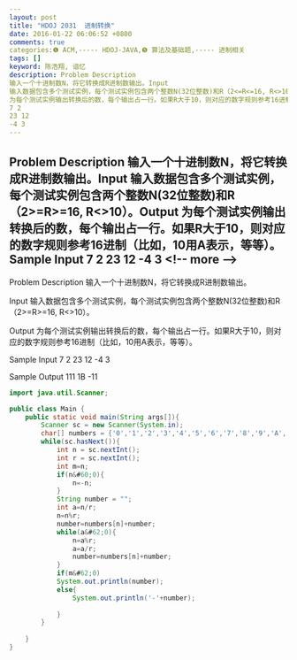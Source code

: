 ```yaml
---
layout: post
title: "HDOJ 2031  进制转换"
date: 2016-01-22 06:06:52 +0800
comments: true
categories:❶ ACM,----- HDOJ-JAVA,❺ 算法及基础题,----- 进制相关
tags: []
keyword: 陈浩翔, 谙忆
description: Problem Description 
输入一个十进制数N，将它转换成R进制数输出。Input 
输入数据包含多个测试实例，每个测试实例包含两个整数N(32位整数)和R（2<=R<=16, R<>10）。Output 
为每个测试实例输出转换后的数，每个输出占一行。如果R大于10，则对应的数字规则参考16进制（比如，10用A表示，等等）。Sample Input 
7 2 
23 12 
-4 3 
---
```



Problem Description 
输入一个十进制数N，将它转换成R进制数输出。Input 
输入数据包含多个测试实例，每个测试实例包含两个整数N(32位整数)和R（2>=R>=16, R&#60;&#62;10）。Output 
为每个测试实例输出转换后的数，每个输出占一行。如果R大于10，则对应的数字规则参考16进制（比如，10用A表示，等等）。Sample Input 
7 2 
23 12 
-4 3
&#60;!-- more --&#62;
----------

Problem Description
输入一个十进制数N，将它转换成R进制数输出。
 

Input
输入数据包含多个测试实例，每个测试实例包含两个整数N(32位整数)和R（2>=R>=16, R&#60;&#62;10）。

 

Output
为每个测试实例输出转换后的数，每个输出占一行。如果R大于10，则对应的数字规则参考16进制（比如，10用A表示，等等）。
 

Sample Input
7 2
23 12
-4 3
 

Sample Output
111
1B
-11


```java
import java.util.Scanner;

public class Main {
    public static void main(String args[]){
        Scanner sc = new Scanner(System.in);
        char[] numbers = {'0','1','2','3','4','5','6','7','8','9','A','B','C','D','E','F'};
        while(sc.hasNext()){
            int n = sc.nextInt();
            int r = sc.nextInt();
            int m=n;
            if(n&#60;0){
                n=-n;
            }
            String number = "";
            int a=n/r;
            n=n%r;
            number=numbers[n]+number;
            while(a&#62;0){
                n=a%r;
                a=a/r;
                number=numbers[n]+number;
            }
            if(m&#62;0)
            System.out.println(number);
            else{
                System.out.println('-'+number);
                
            }
        }
        
    }
}

```